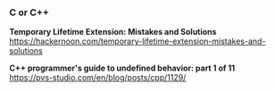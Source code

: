 ### C or C++

**Temporary Lifetime Extension: Mistakes and Solutions**  
https://hackernoon.com/temporary-lifetime-extension-mistakes-and-solutions

**C++ programmer's guide to undefined behavior: part 1 of 11**  
https://pvs-studio.com/en/blog/posts/cpp/1129/
